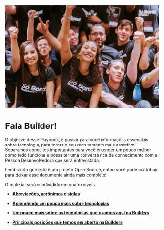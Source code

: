 ![Builders-image](/images/profile.jpg)

# **Fala Builder!**

O objetivo desse Playbook, é passar para você informações essenciais sobre tecnologia, para tornar o seu recrutamento mais assertivo!
Separamos conceitos importantes para você entender um pouco melhor como tudo funciona e possa ter uma conversa rica de conhecimento com a Pessoa Desenvolvedora que será entrevistada.

Lembrando que este é um projeto Open Source, então você pode contribuir para deixar esse documento ainda mais completo!

O material será subdividido em quatro níveis.

- **[Abreviações, acrônimos e siglas](acronimos\siglas.md)**
- **[Aprendendo um pouco mais sobre tecnologias](conceitos\basic.md)**

- **[Um pouco mais sobre as tecnologias que usamos aqui na Builders](tecnologias\tech.md)**
- **[Principais posições que temos em aberto na Builders](career\position.md)**
